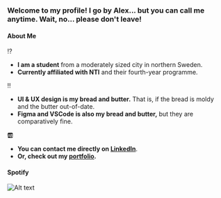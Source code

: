 ### Welcome to my profile! I go by Alex... but you can call me anytime. Wait, no... please don't leave!

#### About Me
:interrobang: 
- **I am a student** from a moderately sized city in northern Sweden. 
- **Currently affiliated with NTI** and their fourth-year programme.

:bangbang: 
- **UI & UX design is my bread and butter.** That is, if the bread is moldy and the butter out-of-date.
- **Figma and VSCode is also my bread and butter,** but they are comparatively fine.

:ab: 
- **You can contact me directly on [LinkedIn](https://www.linkedin.com/in/alexander-donev-heino-56ab13292/)**.
- **Or, check out my [portfolio](https://alex-mp4.github.io/Alex-mp4/).**

#### Spotify
![Alt text](https://spotify-recently-played-readme.vercel.app/api?user=zip123zap)